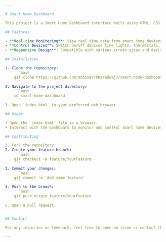 ```yaml
---

# Smart Home Dashboard

This project is a Smart Home Dashboard interface built using HTML, CSS, and JavaScript. It is designed to provide a user-friendly interface for monitoring and controlling various aspects of a smart home.

## Features

- **Real-time Monitoring**: View real-time data from smart home devices.
- **Control Devices**: Switch on/off devices like lights, thermostats, and more.
- **Responsive Design**: Compatible with various screen sizes and devices.

## Installation

1. Clone the repository:
    ```bash
    git clone https://github.com/abhinavrbharadwaj7/smart-home-dashboard.git
    ```
2. Navigate to the project directory:
    ```bash
    cd smart-home-dashboard
    ```
3. Open `index.html` in your preferred web browser.

## Usage

- Open the `index.html` file in a browser.
- Interact with the dashboard to monitor and control smart home devices.

## Contributing

1. Fork the repository.
2. Create your feature branch:
    ```bash
    git checkout -b feature/YourFeature
    ```
3. Commit your changes:
    ```bash
    git commit -m 'Add some feature'
    ```
4. Push to the branch:
    ```bash
    git push origin feature/YourFeature
    ```
5. Open a pull request.


## Contact

For any inquiries or feedback, feel free to open an issue or contact the repository owner.

---
```

